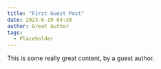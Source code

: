 ```yaml
---
title: "First Guest Post"
date: 2023-6-19 04:38
author: Great Author
tags:
  - Placeholder
---
```


This is some really great content, by a guest author.
